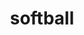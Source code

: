 ---
layout: smileys&emotion
title: softball
emoji: softball
permalink: 🥎.html
image: assets/img/3moji/softball.png
---